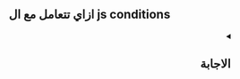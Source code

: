<h2 align=center>ازاي تتعامل مع ال js conditions</h2>

<details dir=rtl>
  <summary>
    <h2>الاجابة</h2>
  </summary>

لما بتكتب كود بال JavaScript أو أي لغة برمجة أخرى فأحنا غالبا بنبقي محتاجين ننفذ كود بناء علي شرط معين ودا بنسميه `conditional statements`
    
أحيانا بيكون عندي conditional statements كثيره جدا ودا بيكونلي if else hell و دا طبعا بيخلي الكود غير مقروء.
    
فأنت محتاج الاول تشوف عدد ال conditional statements الي عندك لو لقيتيها 2 بس أستخدم:
    

    
<ol type='1' dir=rtl>
  <li> if else statement 
      <div align=center>
          <img width=50% src="https://user-images.githubusercontent.com/69124951/197768034-6cd38f8d-1c60-49ca-aae8-c47f95b5546c.png" />
       </div>
  </li>
  <li> ternary operator
      <div align=center>
          <img width=50% src="https://user-images.githubusercontent.com/69124951/197768594-77b4b7f7-04ce-4a06-8210-177144566e07.png" />
       </div>
  </li>
      <li> && أو ?? أو || </li>
</ol>

    ولو لقيتهم اكتر من 2 استخدم:
<ol type='1' dir=rtl>
      <li> switch </li>
      <li> objects </li>
    </ol>

</details>

